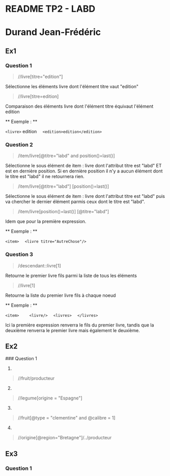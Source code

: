 # README TP2 - LABD

# Durand Jean-Frédéric

## Ex1

### Question 1

> //livre[titre="edition"]

Sélectionne les éléments livre dont l'élément titre vaut "edition"

> //livre[titre=edition]

Comparaison des éléments livre dont l'élément titre équivaut l'élément edition

** Exemple : **

` <livre>
`   <titre>edition</titre>
`   <edition>edition</edition>
` </livre>

### Question 2

> /item/livre[@titre="labd" and position()=last()]

Sélectionne le sous élément de item : livre dont l'attribut titre est "labd" ET est en dernière position. Si en dernière position il n'y a aucun élément dont le titre est "labd" il ne retournera rien.

> /item/livre[@titre="labd"] [position()=last()]

Sélectionne le sous élément de item : livre dont l'attribut titre est "labd" puis va chercher le dernier élément parmis ceux dont le titre est "labd".

> /item/livre[position()=last()] [@titre="labd"]

Idem que pour la première expression.

** Exemple : **

` <item>
`   <livre titre="labd"/>
`   <livre titre="AutreChose"/>
` </item>

### Question 3

> /descendant::livre[1]

Retourne le premier livre fils parmi la liste de tous les éléments

> //livre[1]

Retourne la liste du premier livre fils à chaque noeud

** Exemple : **

` <item>
`   <livres>
`     <livre/>
`   </livres>
`   <livres>
`     <livre/>
`   </livres>
` </item>

Ici la première expression renverra le fils du premier livre, tandis que la deuxième renverra le premier livre mais également le deuxième.

## Ex2

### Question 1

1.

> //fruit/producteur

2.

> //legume[origine = "Espagne"]

3.

> //fruit[@type = "clementine" and @calibre = 1]

4.

> //origine[@region="Bretagne"]/../producteur

## Ex3

### Question 1
